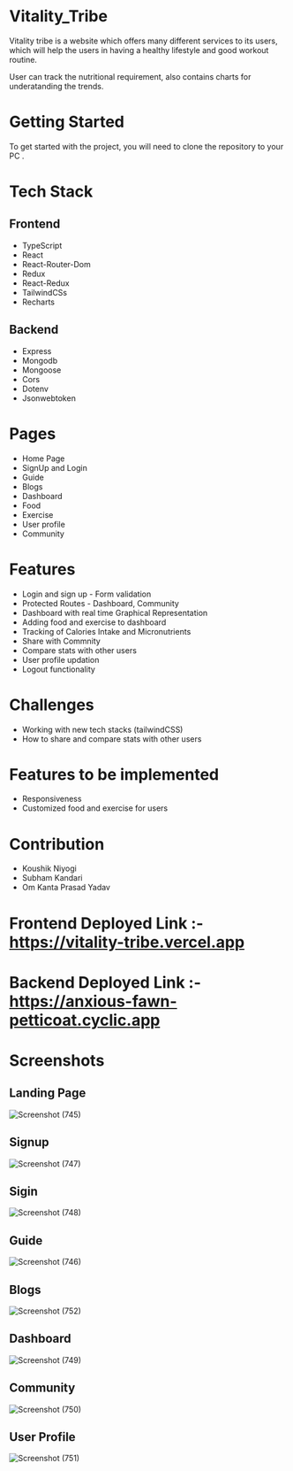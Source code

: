 # Vitality_Tribe

Vitality tribe is a website which offers many different services to its users, which will help the users in having a healthy lifestyle and good workout routine.

User can track the nutritional requirement, also contains charts for underatanding the trends. 

# Getting Started
To get started with the project, you will need to clone the repository to your PC .

# Tech Stack

## Frontend

- TypeScript
- React
- React-Router-Dom
- Redux
- React-Redux
- TailwindCSs
- Recharts

## Backend

- Express
- Mongodb
- Mongoose
- Cors
- Dotenv
- Jsonwebtoken

# Pages

- Home Page
- SignUp and Login
- Guide 
- Blogs
- Dashboard
- Food
- Exercise
- User profile
- Community

# Features

-  Login and sign up - Form validation
-  Protected Routes - Dashboard, Community
-  Dashboard with real time Graphical Representation
-  Adding food and exercise to dashboard
-  Tracking of Calories Intake and Micronutrients
-  Share with Commnity
-  Compare stats with other users
-  User profile updation
-  Logout functionality


# Challenges

- Working with new tech stacks (tailwindCSS)
- How to share  and compare stats with other users

# Features to be implemented

- Responsiveness
- Customized food and exercise for users

# Contribution
- Koushik Niyogi
- Subham Kandari
- Om Kanta Prasad Yadav


# Frontend Deployed Link :- https://vitality-tribe.vercel.app
# Backend Deployed Link :- https://anxious-fawn-petticoat.cyclic.app

# Screenshots

## Landing Page
![Screenshot (745)](https://github.com/Subham0629/Vitality_Tribe/assets/112814727/2e9e196d-8640-40cc-b06d-1374c91d7160)

## Signup
![Screenshot (747)](https://github.com/Subham0629/Vitality_Tribe/assets/112814727/11d0bdd2-39b9-4eee-b432-15b76828fb60)

## Sigin
![Screenshot (748)](https://github.com/Subham0629/Vitality_Tribe/assets/112814727/affd8b0c-5907-43bd-8fe1-eef50fb9b614)

## Guide
![Screenshot (746)](https://github.com/Subham0629/Vitality_Tribe/assets/112814727/3d26dc07-b035-456d-ad5d-9fbda3222c0d)

## Blogs
![Screenshot (752)](https://github.com/Subham0629/Vitality_Tribe/assets/112814727/2ee312c0-cf5e-4acb-be5d-6e187d2884e0)

## Dashboard
![Screenshot (749)](https://github.com/Subham0629/Vitality_Tribe/assets/112814727/15407f99-d4dc-45b1-a8d3-850aaa0e55e6)

## Community
![Screenshot (750)](https://github.com/Subham0629/Vitality_Tribe/assets/112814727/d699d9b7-d63f-49d2-80bd-202d194fa310)

## User Profile
![Screenshot (751)](https://github.com/Subham0629/Vitality_Tribe/assets/112814727/9c68199e-8613-4149-bf88-85dae6062dba)



